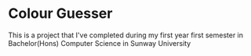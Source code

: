 # Colour Guesser
This is a project that I've completed during my first year first semester in Bachelor(Hons) Computer Science in Sunway University
